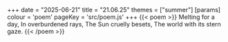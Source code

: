 +++
date = "2025-06-21"
title = "21.06.25"
themes = ["summer"]
[params]
  colour = 'poem'
  pageKey = 'src/poem.js'
+++
{{< poem >}}
Melting for a day,
In overburdened rays,
The Sun cruelly besets,
The world with its stern gaze.
{{< /poem >}}